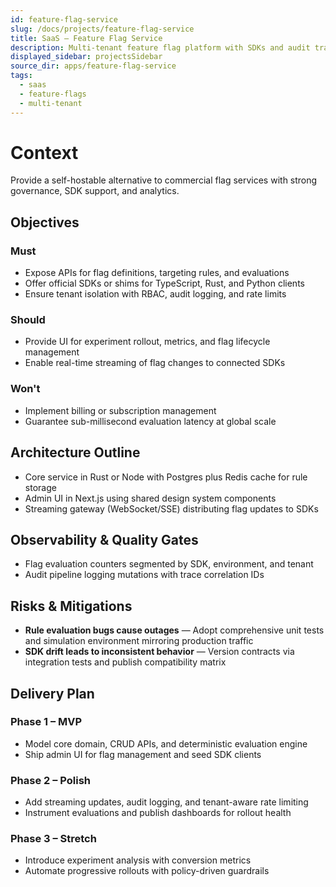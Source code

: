```yaml
---
id: feature-flag-service
slug: /docs/projects/feature-flag-service
title: SaaS – Feature Flag Service
description: Multi-tenant feature flag platform with SDKs and audit trails.
displayed_sidebar: projectsSidebar
source_dir: apps/feature-flag-service
tags:
  - saas
  - feature-flags
  - multi-tenant
---
```

# Context

Provide a self-hostable alternative to commercial flag services with strong governance, SDK support, and analytics.

## Objectives

### Must
- Expose APIs for flag definitions, targeting rules, and evaluations
- Offer official SDKs or shims for TypeScript, Rust, and Python clients
- Ensure tenant isolation with RBAC, audit logging, and rate limits

### Should
- Provide UI for experiment rollout, metrics, and flag lifecycle management
- Enable real-time streaming of flag changes to connected SDKs

### Won't
- Implement billing or subscription management
- Guarantee sub-millisecond evaluation latency at global scale

## Architecture Outline

- Core service in Rust or Node with Postgres plus Redis cache for rule storage
- Admin UI in Next.js using shared design system components
- Streaming gateway (WebSocket/SSE) distributing flag updates to SDKs

## Observability & Quality Gates

- Flag evaluation counters segmented by SDK, environment, and tenant
- Audit pipeline logging mutations with trace correlation IDs

## Risks & Mitigations

- **Rule evaluation bugs cause outages** — Adopt comprehensive unit tests and simulation environment mirroring production traffic
- **SDK drift leads to inconsistent behavior** — Version contracts via integration tests and publish compatibility matrix

## Delivery Plan

### Phase 1 – MVP
- Model core domain, CRUD APIs, and deterministic evaluation engine
- Ship admin UI for flag management and seed SDK clients

### Phase 2 – Polish
- Add streaming updates, audit logging, and tenant-aware rate limiting
- Instrument evaluations and publish dashboards for rollout health

### Phase 3 – Stretch
- Introduce experiment analysis with conversion metrics
- Automate progressive rollouts with policy-driven guardrails
